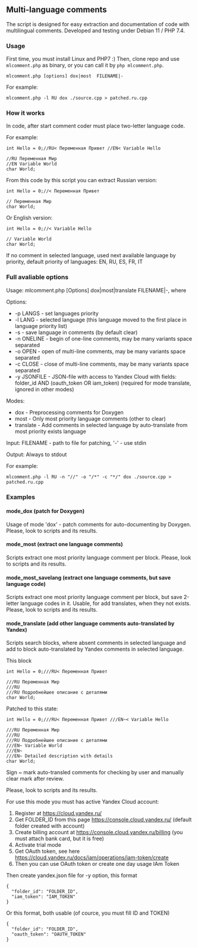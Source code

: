 ## Multi-language comments

The script is designed for easy extraction and documentation of code with multilingual comments.
Developed and testing under Debian 11 / PHP 7.4.

### Usage

First time, you must install Linux and PHP7 :) Then, clone repo and use `mlcomment.php` as binary, or you can call it by `php mlcomment.php`.

`mlcomment.php [options] dox|most  FILENAME|-`

For example:

`mlcomment.php -l RU dox ./source.cpp > patched.ru.cpp`

### How it works

In code, after start comment coder must place two-letter language code.

For example:

```
int Hello = 0;//RU< Переменная Привет //EN< Variable Hello

//RU Переменная Мир
//EN Variable World
char World;
```

From this code by this script you can extract Russian version:

```
int Hello = 0;//< Переменная Привет

// Переменная Мир
char World;
```
Or English version:
```
int Hello = 0;//< Variable Hello

// Variable World
char World;
```

If no comment in selected language, used next available language by priority, default priority of languages:  EN, RU, ES, FR, IT

### Full avaliable options

Usage: mlcomment.php [Options] dox|most|translate  FILENAME|-, where

Options:
- -p LANGS - set languages priority
- -l LANG - selected language (this language moved to the first place in language priority list)
- -s - save language in comments (by default clear)
- -n ONELINE - begin of one-line comments, may be many variants space separated
- -o OPEN - open of multi-line comments, may be many variants space separated
- -c CLOSE - close of multi-line comments, may be many variants space separated
- -y JSONFILE - JSON-file with access to Yandex Cloud with fields: folder_id AND (oauth_token OR iam_token) (required for mode translate, ignored in other modes)

Modes:
- dox - Preprocessing comments for Doxygen
- most - Only most priority language comments (other to clear)
- translate - Add comments in selected language by auto-translate from most priority exists language

Input: FILENAME - path to file for patching, '-' - use stdin

Output: Always to stdout

For example:

`mlcomment.php -l RU -n "//" -o "/*" -c "*/" dox ./source.cpp > patched.ru.cpp`

### Examples

#### mode_dox (patch for Doxygen)

Usage of mode 'dox' - patch comments for auto-documenting by Doxygen.
Please, look to scripts and its results.

#### mode_most (extract one language comments)

Scripts extract one most priority language comment per block.
Please, look to scripts and its results.

#### mode_most_savelang (extract one language comments, but save language code)

Scripts extract one most priority language comment per block, but save 2-letter language codes in it. Usable, for add translates, when they not exists.
Please, look to scripts and its results.

#### mode_translate (add other language comments auto-translated by Yandex)

Scripts search blocks, where absent comments in selected language and add to block auto-translated by Yandex comments in selected language.

This block
```
int Hello = 0;///RU< Переменная Привет

///RU Переменная Мир
///RU
///RU Подробнейшее описание с деталями
char World;
```
Patched to this state:
```
int Hello = 0;///RU< Переменная Привет ///EN~< Variable Hello

///RU Переменная Мир
///RU
///RU Подробнейшее описание с деталями
///EN~ Variable World
///EN~
///EN~ Detailed description with details
char World;
```

Sign ~ mark auto-transled comments for checking by user and manually clear mark after review.
 
Please, look to scripts and its results.

For use this mode you must has active Yandex Cloud account:
1. Register at https://cloud.yandex.ru/
2. Get FOLDER_ID from this page https://console.cloud.yandex.ru/ (default folder created with account)
3. Create billing account at https://console.cloud.yandex.ru/billing (you must attach bank card, but it is free)
4. Activate trial mode
4. Get OAuth token, see here https://cloud.yandex.ru/docs/iam/operations/iam-token/create
5. Then you can use OAuth token or create one day usage IAm Token  

Then create yandex.json file for -y option, this format
```
{
  "folder_id": "FOLDER_ID",
  "iam_token": "IAM_TOKEN"
}
```
Or this format, both usable (of cource, you must fill ID and TOKEN)
```
{
  "folder_id": "FOLDER_ID",
  "oauth_token": "OAUTH_TOKEN"
}
```
